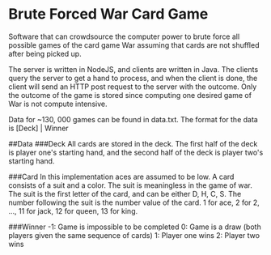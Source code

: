 # Brute Forced War Card Game
Software that can crowdsource the computer power to brute force all possible games of the card game War assuming that cards are not shuffled after being picked up.

The server is written in NodeJS, and clients are written in Java. The clients query the server to get a hand to process, and when the client is done, the client will send an HTTP post request to the server with the outcome. Only the outcome of the game is stored since computing one desired game of War is not compute intensive.

Data for ~130, 000 games can be found in data.txt. The format for the data is [Deck] | Winner

##Data
###Deck
All cards are stored in the deck. The first half of the deck is player one's starting hand, and the second half of the deck is player two's starting hand. 

###Card
In this implementation aces are assumed to be low. 
A card consists of a suit and a color. The suit is meaningless in the game of war. The suit is the first letter of the card, and can be either D, H, C, S. The number following the suit is the number value of the card. 1 for ace, 2 for 2, ..., 11 for jack, 12 for queen, 13 for king. 

###Winner
-1: Game is impossible to be completed
0: Game is a draw (both players given the same sequence of cards)
1: Player one wins
2: Player two wins


